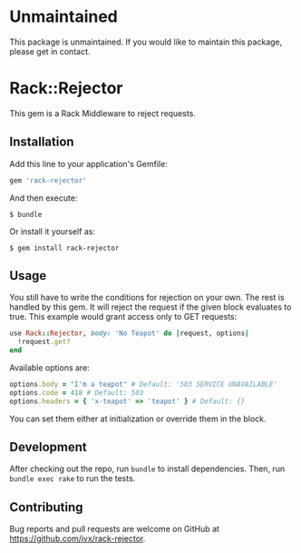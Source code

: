 # Unmaintained

This package is unmaintained.
If you would like to maintain this package, please get in contact.

# Rack::Rejector
This gem is a Rack Middleware to reject requests.

## Installation

Add this line to your application's Gemfile:

```ruby
gem 'rack-rejector'
```

And then execute:

```Shell
$ bundle
```

Or install it yourself as:

```Shell
$ gem install rack-rejector
```
## Usage

You still have to write the conditions for rejection on your own.
The rest is handled by this gem. It will reject the request if the
given block evaluates to true. This example would grant access only to
GET requests:

```ruby
use Rack::Rejector, body: 'No Teapot' do |request, options|
  !request.get?
end
```

Available options are:
```ruby
options.body = "I'm a teapot" # Default: '503 SERVICE UNAVAILABLE'
options.code = 418 # Default: 503
options.headers = { 'x-teapot' => 'teapot' } # Default: {}
```

You can set them either at initialization or override them in the block.


## Development

After checking out the repo, run `bundle` to install dependencies. Then, run `bundle exec rake` to run the tests.


## Contributing

Bug reports and pull requests are welcome on GitHub at https://github.com/ivx/rack-rejector.
